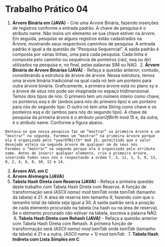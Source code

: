 # Trabalho Prático 04

  1. **Árvore Binária em (JAVA)** - Crie uma Árvore Binária, fazendo inserções de registros conforme a entrada padrão. A chave de pesquisa é o atributo name. Não insira um elemento se sua chave estiver na árvore. Em seguida, pesquise se alguns registros estão cadastrados na Árvore, mostrando seus respectivos caminhos de pesquisa. A entrada padrão é igual a da questão de “Pesquisa Sequencial”. A saída padrão é composta por várias linhas, uma para cada pesquisa. Cada linha é composta pelo caminho ou sequência de ponteiros (raiz, esq ou dir) utilizados na pesquisa e, no final, pelas palavras SIM ou NAO.
 2. **Árvore Binária de Árvore Binárias (JAVA)** - Refaça a questão anterior, contudo, considerando a estrutura de árvore de árvore. Nessa estrutura, temos uma árvore binária tradicional na qual cada nó tem um ponteiro para outra árvore binária. Graficamente, a primeira árvore está no plano xy e a árvore de seus nós pode ser imaginada no espaço tridimensional. Temos dois tipos de nós. O primeiro tem um número inteiro como chave, os ponteiros esq e dir (ambos para nós do primeiro tipo) e um ponteiro para nós do segundo tipo. O outro nó tem uma String como chave e os ponteiros esq e dir (ambos para nós do segundo tipo). A chave de pesquisa da primeira árvore é o atributo *yearOfBirth* mod 15 e, da outra, é o atributo name. Conforme a figura abaixo.
	
	Destaca-se que nossa pesquisa faz um “mostrar” na primeira árvore e um “mostrar” na segunda. Faremos um “mostrar” na primeira árvore porque ela é organizada pelo *yearOfBirth* mod 15, permitindo que o valor desejado esteja na segunda árvore de qualquer um de seus nós. Faremos o “mostrar” na segunda porque ela é organizada pelo atributo name. Antes de inserir qualquer elemento, crie a primeira árvore, inserindo todos seus nós e respeitando a ordem 7, 3, 11, 1, 5, 9, 13, 0, 2, 4, 6, 8, 10, 12 e 14.
3. **Árvore AVL em C**
4. **Árvore Alvinegra (JAVA)**
5. **Tabela Hash Direta com Reserva (JAVA)** - Refaça a primeira questão deste trabalho com Tabela Hash Direta com Reserva. A função de transformação será *(ASCII name) mod tamTab* onde *tamTab* (tamanho da tabela) é 21. A área de reserva tem tamanho 9, fazendo com que o tamanho total da tabela seja igual a 30. A saída padrão será a posição de cada elemento procurado na tabela (na hash ou na área de reserva). Se o elemento procurado não estiver na tabela, escreva a palavra NÃO. 
 6. **Tabela Hash Direta com Rehash (JAVA)** - Refaça a questão anterior com Tabela Hash Direta com Rehash. A primeira função de transformação será *(ASCII name) mod tamTab* onde *tamTab* (tamanho da tabela) é 21 e a outra, *(ASCII name + 1) mod tamTab*.
 7. **Tabela Hash Indireta com Lista Simples em C**
